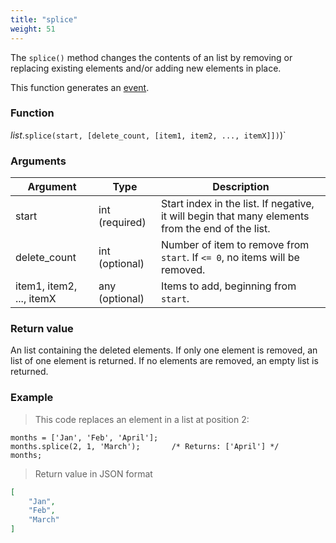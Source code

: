 ```yaml
---
title: "splice"
weight: 51
---
```


The `splice()` method changes the contents of an list by removing or replacing
existing elements and/or adding new elements in place.

This function generates an [event](../../../overview/events).

### Function

*list*.`splice(start, [delete_count, [item1, item2, ..., itemX]])`)`

### Arguments

Argument | Type | Description
-------- | ---- | -----------
start | int (required) | Start index in the list. If negative, it will begin that many elements from the end of the list.
delete_count | int (optional) | Number of item to remove from `start`. If `<= 0`, no items will be removed.
item1, item2, ..., itemX | any (optional) | Items to add, beginning from `start`.

### Return value

An list containing the deleted elements. If only one element is removed,
an list of one element is returned. If no elements are removed, an empty list is returned.

### Example

> This code replaces an element in a list at position 2:

```thingsdb,json_response
months = ['Jan', 'Feb', 'April'];
months.splice(2, 1, 'March');       /* Returns: ['April'] */
months;
```

> Return value in JSON format

```json
[
    "Jan",
    "Feb",
    "March"
]
```
